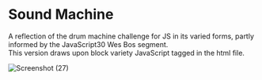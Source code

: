 # Sound Machine

A reflection of the drum machine challenge for JS in its varied forms, partly informed by the JavaScript30 Wes Bos segment.  
This version draws upon block variety JavaScript tagged in the html file.

![Screenshot (27)](https://user-images.githubusercontent.com/75540937/132133133-0869a6fd-44f9-417f-9e61-cda9d49936b0.png)
